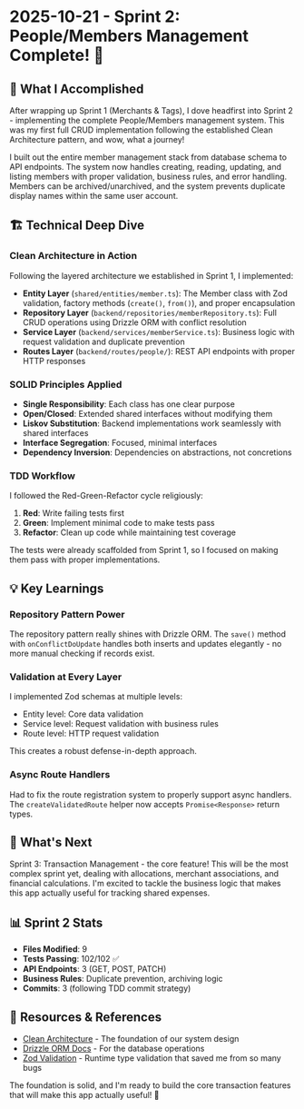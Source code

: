 # 2025-10-21 - Sprint 2: People/Members Management Complete! 🎉

## 🎯 What I Accomplished

After wrapping up Sprint 1 (Merchants & Tags), I dove headfirst into Sprint 2 -
implementing the complete People/Members management system. This was my first
full CRUD implementation following the established Clean Architecture pattern,
and wow, what a journey!

I built out the entire member management stack from database schema to API
endpoints. The system now handles creating, reading, updating, and listing
members with proper validation, business rules, and error handling. Members can
be archived/unarchived, and the system prevents duplicate display names within
the same user account.

## 🏗️ Technical Deep Dive

### Clean Architecture in Action

Following the layered architecture we established in Sprint 1, I implemented:

- **Entity Layer** (`shared/entities/member.ts`): The Member class with Zod
  validation, factory methods (`create()`, `from()`), and proper encapsulation
- **Repository Layer** (`backend/repositories/memberRepository.ts`): Full CRUD
  operations using Drizzle ORM with conflict resolution
- **Service Layer** (`backend/services/memberService.ts`): Business logic with
  request validation and duplicate prevention
- **Routes Layer** (`backend/routes/people/`): REST API endpoints with proper
  HTTP responses

### SOLID Principles Applied

- **Single Responsibility**: Each class has one clear purpose
- **Open/Closed**: Extended shared interfaces without modifying them
- **Liskov Substitution**: Backend implementations work seamlessly with shared
  interfaces
- **Interface Segregation**: Focused, minimal interfaces
- **Dependency Inversion**: Dependencies on abstractions, not concretions

### TDD Workflow

I followed the Red-Green-Refactor cycle religiously:

1. **Red**: Write failing tests first
2. **Green**: Implement minimal code to make tests pass
3. **Refactor**: Clean up code while maintaining test coverage

The tests were already scaffolded from Sprint 1, so I focused on making them
pass with proper implementations.

## 💡 Key Learnings

### Repository Pattern Power

The repository pattern really shines with Drizzle ORM. The `save()` method with
`onConflictDoUpdate` handles both inserts and updates elegantly - no more manual
checking if records exist.

### Validation at Every Layer

I implemented Zod schemas at multiple levels:

- Entity level: Core data validation
- Service level: Request validation with business rules
- Route level: HTTP request validation

This creates a robust defense-in-depth approach.

### Async Route Handlers

Had to fix the route registration system to properly support async handlers. The
`createValidatedRoute` helper now accepts `Promise<Response>` return types.

## 🚀 What's Next

Sprint 3: Transaction Management - the core feature! This will be the most
complex sprint yet, dealing with allocations, merchant associations, and
financial calculations. I'm excited to tackle the business logic that makes this
app actually useful for tracking shared expenses.

## 📊 Sprint 2 Stats

- **Files Modified**: 9
- **Tests Passing**: 102/102 ✅
- **API Endpoints**: 3 (GET, POST, PATCH)
- **Business Rules**: Duplicate prevention, archiving logic
- **Commits**: 3 (following TDD commit strategy)

## 🔗 Resources & References

- [Clean Architecture](https://blog.cleancoder.com/uncle-bob/2012/08/13/the-clean-architecture.html) -
  The foundation of our system design
- [Drizzle ORM Docs](https://orm.drizzle.team/) - For the database operations
- [Zod Validation](https://zod.dev/) - Runtime type validation that saved me
  from so many bugs

The foundation is solid, and I'm ready to build the core transaction features
that will make this app actually useful! 💪

